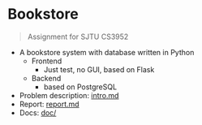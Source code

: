 # Bookstore

> Assignment for SJTU CS3952

- A bookstore system with database written in Python
  - Frontend
    - Just test, no GUI, based on Flask
  - Backend
    - based on PostgreSQL
- Problem description: [intro.md](intro.md)
- Report: [report.md](report.md)
- Docs: [doc/](bookstore/doc)
